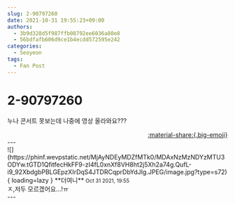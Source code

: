 ```yaml
---
slug: 2-90797260
date: 2021-10-31 19:55:23+09:00
authors:
  - 3b9d328d5f987ffb08792ee6036a80e8
  - 56bdfafb606d9ce1b4ecdd572595e242
categories:
  - Seoyeon
tags:
  - Fan Post
---
```


# 2-90797260

<div class="post-container" markdown="1">
<div class="content-container md-sidebar__scrollwrap" markdown="1">

누나 콘서트 못보는데 나중에 영상 올라와요???

</div>
</div>

<div style="text-align: right;" markdown="1">
<a href="https://weverse.io/fromis9/fanpost/2-90797260" style="text-align: right;">:material-share:{.big-emoji}</a>
</div>
---

<div class="comments-container md-sidebar__scrollwrap" markdown="1">
<div class="comment" markdown="1">
<div class='id-container' markdown="1">
![](https://phinf.wevpstatic.net/MjAyNDEyMDZfMTk0/MDAxNzMzNDYzMTU3ODYw.tGTD1QfitfecHkFF9-zI4fL0xnXf8VH8ht2j5Xh2a74g.QufL-i9_92XbdgbPBLGEpzXIrDqS4JTDRCqprDbYdJIg.JPEG/image.jpg?type=s72){ loading=lazy }
**<span class="artist">더여니</span>** <small>Oct 31 2021, 19:55</small><br>
</div>
<div class='comment-body' markdown="1">
ㅈ,저두 모르겠어요...!ㅠ
</div>
</div>
</div>
---

